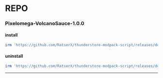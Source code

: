 # REPO

### Pixelomega-VolcanoSauce-1.0.0
#### install
````ps1
irm 'https://github.com/RatserX/thunderstore-modpack-script/releases/download/latest/repo-Pixelomega-VolcanoSauce-install.ps1' | iex
```` 
#### uninstall
````ps1
irm 'https://github.com/RatserX/thunderstore-modpack-script/releases/download/latest/repo-Pixelomega-VolcanoSauce-uninstall.ps1' | iex
```` 
---

